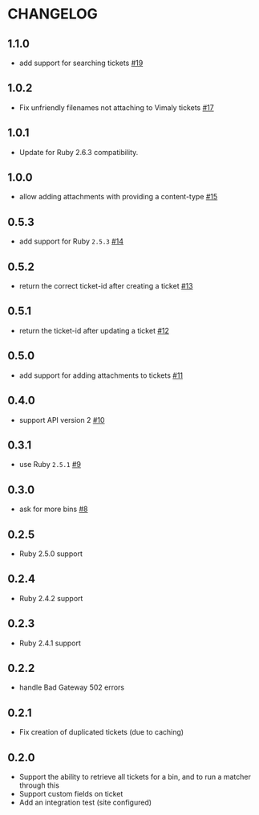 # CHANGELOG

## 1.1.0

* add support for searching tickets [#19](https://github.com/sharesight/vimaly/pull/19)

## 1.0.2

* Fix unfriendly filenames not attaching to Vimaly tickets [#17](https://github.com/sharesight/vimaly/pull/17)

## 1.0.1

* Update for Ruby 2.6.3 compatibility.

## 1.0.0

 * allow adding attachments with providing a content-type [#15](https://github.com/sharesight/vimaly/pull/15)

## 0.5.3

 * add support for Ruby `2.5.3` [#14](https://github.com/sharesight/vimaly/pull/14)

## 0.5.2

 * return the correct ticket-id after creating a ticket [#13](https://github.com/sharesight/vimaly/pull/13)

## 0.5.1

 * return the ticket-id after updating a ticket [#12](https://github.com/sharesight/vimaly/pull/12)

## 0.5.0

 * add support for adding attachments to tickets [#11](https://github.com/sharesight/vimaly/pull/11)

## 0.4.0

 * support API version 2 [#10](https://github.com/sharesight/vimaly/pull/10)

## 0.3.1

 * use Ruby `2.5.1` [#9](https://github.com/sharesight/vimaly/pull/9)

## 0.3.0

 * ask for more bins [#8](https://github.com/sharesight/vimaly/pull/8)

## 0.2.5

 * Ruby 2.5.0 support

## 0.2.4

 * Ruby 2.4.2 support

 ## 0.2.3

  * Ruby 2.4.1 support

## 0.2.2

 * handle Bad Gateway 502 errors

## 0.2.1

 * Fix creation of duplicated tickets (due to caching)

## 0.2.0

 * Support the ability to retrieve all tickets for a bin, and to run a matcher through this
 * Support custom fields on ticket
 * Add an integration test (site configured)
